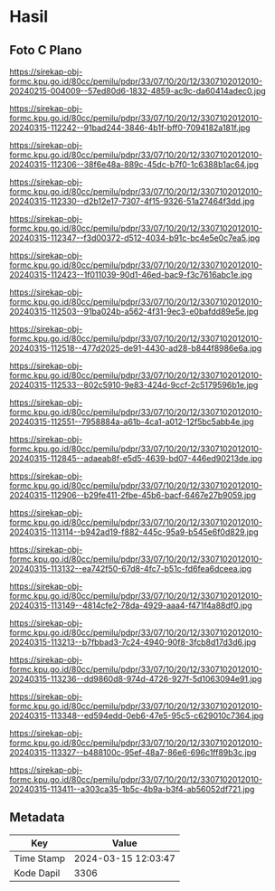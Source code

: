 # Hasil

## Foto C Plano

https://sirekap-obj-formc.kpu.go.id/80cc/pemilu/pdpr/33/07/10/20/12/3307102012010-20240215-004009--57ed80d6-1832-4859-ac9c-da60414adec0.jpg

https://sirekap-obj-formc.kpu.go.id/80cc/pemilu/pdpr/33/07/10/20/12/3307102012010-20240315-112242--91bad244-3846-4b1f-bff0-7094182a181f.jpg

https://sirekap-obj-formc.kpu.go.id/80cc/pemilu/pdpr/33/07/10/20/12/3307102012010-20240315-112306--38f6e48a-889c-45dc-b7f0-1c6388b1ac64.jpg

https://sirekap-obj-formc.kpu.go.id/80cc/pemilu/pdpr/33/07/10/20/12/3307102012010-20240315-112330--d2b12e17-7307-4f15-9326-51a27464f3dd.jpg

https://sirekap-obj-formc.kpu.go.id/80cc/pemilu/pdpr/33/07/10/20/12/3307102012010-20240315-112347--f3d00372-d512-4034-b91c-bc4e5e0c7ea5.jpg

https://sirekap-obj-formc.kpu.go.id/80cc/pemilu/pdpr/33/07/10/20/12/3307102012010-20240315-112423--1f011039-90d1-46ed-bac9-f3c7616abc1e.jpg

https://sirekap-obj-formc.kpu.go.id/80cc/pemilu/pdpr/33/07/10/20/12/3307102012010-20240315-112503--91ba024b-a562-4f31-9ec3-e0bafdd89e5e.jpg

https://sirekap-obj-formc.kpu.go.id/80cc/pemilu/pdpr/33/07/10/20/12/3307102012010-20240315-112518--477d2025-de91-4430-ad28-b844f8986e6a.jpg

https://sirekap-obj-formc.kpu.go.id/80cc/pemilu/pdpr/33/07/10/20/12/3307102012010-20240315-112533--802c5910-9e83-424d-9ccf-2c5179596b1e.jpg

https://sirekap-obj-formc.kpu.go.id/80cc/pemilu/pdpr/33/07/10/20/12/3307102012010-20240315-112551--7958884a-a61b-4ca1-a012-12f5bc5abb4e.jpg

https://sirekap-obj-formc.kpu.go.id/80cc/pemilu/pdpr/33/07/10/20/12/3307102012010-20240315-112845--adaeab8f-e5d5-4639-bd07-446ed90213de.jpg

https://sirekap-obj-formc.kpu.go.id/80cc/pemilu/pdpr/33/07/10/20/12/3307102012010-20240315-112906--b29fe411-2fbe-45b6-bacf-6467e27b9059.jpg

https://sirekap-obj-formc.kpu.go.id/80cc/pemilu/pdpr/33/07/10/20/12/3307102012010-20240315-113114--b942ad19-f882-445c-95a9-b545e6f0d829.jpg

https://sirekap-obj-formc.kpu.go.id/80cc/pemilu/pdpr/33/07/10/20/12/3307102012010-20240315-113132--ea742f50-67d8-4fc7-b51c-fd6fea6dceea.jpg

https://sirekap-obj-formc.kpu.go.id/80cc/pemilu/pdpr/33/07/10/20/12/3307102012010-20240315-113149--4814cfe2-78da-4929-aaa4-f471f4a88df0.jpg

https://sirekap-obj-formc.kpu.go.id/80cc/pemilu/pdpr/33/07/10/20/12/3307102012010-20240315-113213--b7fbbad3-7c24-4940-90f8-3fcb8d17d3d6.jpg

https://sirekap-obj-formc.kpu.go.id/80cc/pemilu/pdpr/33/07/10/20/12/3307102012010-20240315-113236--dd9860d8-974d-4726-927f-5d1063094e91.jpg

https://sirekap-obj-formc.kpu.go.id/80cc/pemilu/pdpr/33/07/10/20/12/3307102012010-20240315-113348--ed594edd-0eb6-47e5-95c5-c629010c7364.jpg

https://sirekap-obj-formc.kpu.go.id/80cc/pemilu/pdpr/33/07/10/20/12/3307102012010-20240315-113327--b488100c-95ef-48a7-86e6-696c1ff89b3c.jpg

https://sirekap-obj-formc.kpu.go.id/80cc/pemilu/pdpr/33/07/10/20/12/3307102012010-20240315-113411--a303ca35-1b5c-4b9a-b3f4-ab56052df721.jpg


## Metadata

| Key        | Value               |
| ---------- | ------------------- |
| Time Stamp | 2024-03-15 12:03:47 |
| Kode Dapil | 3306                |



